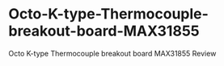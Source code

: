 # Octo-K-type-Thermocouple-breakout-board-MAX31855
Octo K-type Thermocouple breakout board MAX31855 Review
